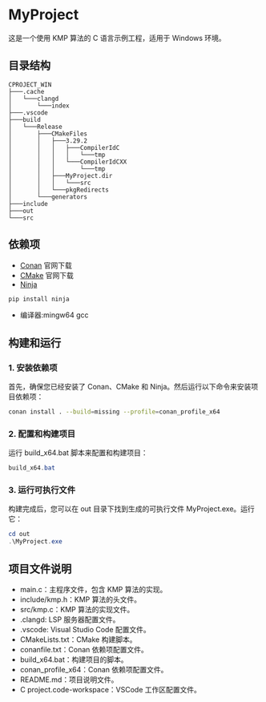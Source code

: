 # MyProject

这是一个使用 KMP 算法的 C 语言示例工程，适用于 Windows 环境。

## 目录结构

```tree
CPROJECT_WIN
├───.cache
│   └───clangd
│       └───index
├───.vscode
├───build
│   └───Release
│       ├───CMakeFiles
│       │   ├───3.29.2
│       │   │   ├───CompilerIdC
│       │   │   │   └───tmp
│       │   │   └───CompilerIdCXX
│       │   │       └───tmp
│       │   ├───MyProject.dir
│       │   │   └───src
│       │   └───pkgRedirects
│       └───generators
├───include
├───out
└───src
```

## 依赖项

- [Conan](https://conan.io/)
官网下载
- [CMake](https://cmake.org/)
官网下载
- [Ninja](https://ninja-build.org/)

```powershell
pip install ninja
```

- 编译器:mingw64 gcc

## 构建和运行

### 1. 安装依赖项

首先，确保您已经安装了 Conan、CMake 和 Ninja。然后运行以下命令来安装项目依赖项：

```sh
conan install . --build=missing --profile=conan_profile_x64
```

### 2. 配置和构建项目

运行 build_x64.bat 脚本来配置和构建项目：

```powershell
build_x64.bat
```

### 3. 运行可执行文件

构建完成后，您可以在 out 目录下找到生成的可执行文件 MyProject.exe。运行它：

```powershell
cd out
.\MyProject.exe
```

## 项目文件说明

- main.c：主程序文件，包含 KMP 算法的实现。
- include/kmp.h：KMP 算法的头文件。
- src/kmp.c：KMP 算法的实现文件。
- .clangd: LSP 服务器配置文件。
- .vscode: Visual Studio Code 配置文件。
- CMakeLists.txt：CMake 构建脚本。
- conanfile.txt：Conan 依赖项配置文件。
- build_x64.bat：构建项目的脚本。
- conan_profile_x64：Conan 依赖项配置文件。
- README.md：项目说明文件。
- C project.code-workspace：VSCode 工作区配置文件。